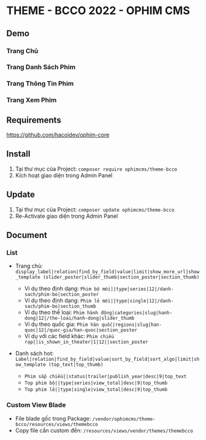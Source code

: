 # THEME - BCCO 2022 - OPHIM CMS

## Demo
### Trang Chủ
<!-- ![Alt text](https://i.ibb.co/bWkS4Sf/September-Home-Page.png "Home Page") -->

### Trang Danh Sách Phim
<!-- ![Alt text](https://i.ibb.co/B2dPj5S/September-Catalog-Page.png "Catalog Page") -->

### Trang Thông Tin Phim
<!-- ![Alt text](https://i.ibb.co/6r1Z70Y/September-Single-Page.png "Single Page") -->

### Trang Xem Phim
<!-- ![Alt text](https://i.ibb.co/Pxb8m1G/September-Episode-Page.png "Episode Page") -->

## Requirements
https://github.com/hacoidev/ophim-core

## Install
1. Tại thư mục của Project: `composer require ophimcms/theme-bcco`
2. Kích hoạt giao diện trong Admin Panel

## Update
1. Tại thư mục của Project: `composer update ophimcms/theme-bcco`
2. Re-Activate giao diện trong Admin Panel

## Document
### List
- Trang chủ: `display_label|relation|find_by_field|value|limit|show_more_url|show_template (slider_poster|slider_thumb|section_poster|section_thumb)`
    + Ví dụ theo định dạng: `Phim bộ mới||type|series|12|/danh-sach/phim-bo|section_poster`
    + Ví dụ theo định dạng: `Phim lẻ mới||type|single|12|/danh-sach/phim-bo|section_thumb`
    + Ví dụ theo thể loại: `Phim hành động|categories|slug|hanh-dong|12|/the-loai/hanh-dong|slider_thumb`
    + Ví dụ theo quốc gia: `Phim hàn quốc|regions|slug|han-quoc|12|/quoc-gia/han-quoc|section_poster`
    + Ví dụ với các field khác: `Phim chiếu rạp||is_shown_in_theater|1|12||section_poster`

- Danh sách hot:  `Label|relation|find_by_field|value|sort_by_field|sort_algo|limit|show_template (top_text|top_thumb)`
    + `Phim sắp chiếu||status|trailer|publish_year|desc|9|top_text`
    + `Top phim bộ||type|series|view_total|desc|9|top_thumb`
    + `Top phim lẻ||type|single|view_total|desc|9|top_thumb`

### Custom View Blade
- File blade gốc trong Package: `/vendor/ophimcms/theme-bcco/resources/views/themebcco`
- Copy file cần custom đến: `/resources/views/vendor/themes/themebcco`
